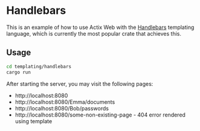 # Handlebars

This is an example of how to use Actix Web with the [Handlebars](https://crates.io/crates/handlebars) templating language, which is currently the most popular crate that achieves this.

## Usage

```sh
cd templating/handlebars
cargo run
```

After starting the server, you may visit the following pages:

- http://localhost:8080
- http://localhost:8080/Emma/documents
- http://localhost:8080/Bob/passwords
- http://localhost:8080/some-non-existing-page - 404 error rendered using template

